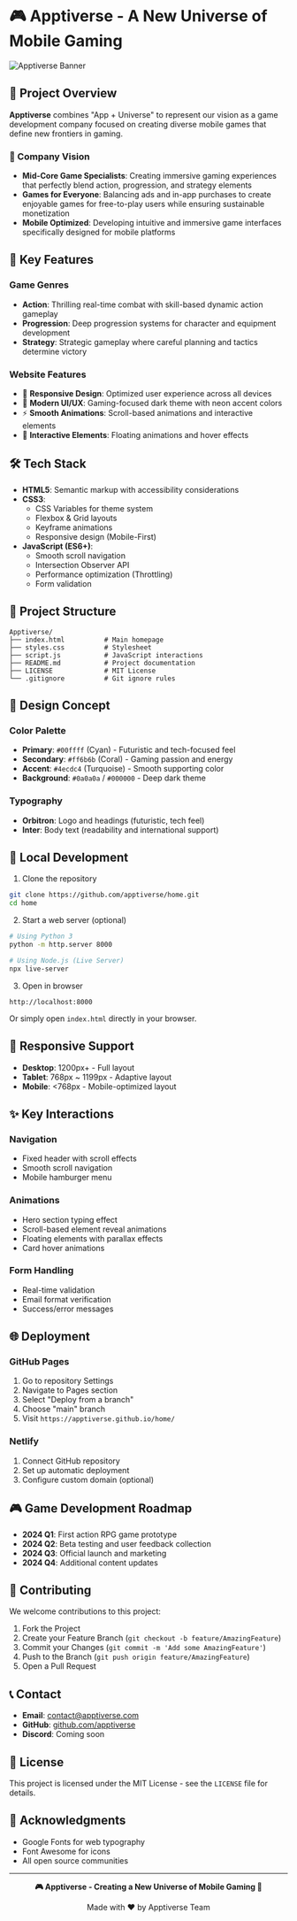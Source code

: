 # 🎮 Apptiverse - A New Universe of Mobile Gaming

![Apptiverse Banner](https://via.placeholder.com/1200x400/0a0a0a/00ffff?text=APPTIVERSE)

## 🌟 Project Overview

**Apptiverse** combines "App + Universe" to represent our vision as a game development company focused on creating diverse mobile games that define new frontiers in gaming.

### 🎯 Company Vision
- **Mid-Core Game Specialists**: Creating immersive gaming experiences that perfectly blend action, progression, and strategy elements
- **Games for Everyone**: Balancing ads and in-app purchases to create enjoyable games for free-to-play users while ensuring sustainable monetization
- **Mobile Optimized**: Developing intuitive and immersive game interfaces specifically designed for mobile platforms

## 🚀 Key Features

### Game Genres
- **Action**: Thrilling real-time combat with skill-based dynamic action gameplay
- **Progression**: Deep progression systems for character and equipment development
- **Strategy**: Strategic gameplay where careful planning and tactics determine victory

### Website Features
- 📱 **Responsive Design**: Optimized user experience across all devices
- 🎨 **Modern UI/UX**: Gaming-focused dark theme with neon accent colors
- ⚡ **Smooth Animations**: Scroll-based animations and interactive elements
- 🎪 **Interactive Elements**: Floating animations and hover effects

## 🛠️ Tech Stack

- **HTML5**: Semantic markup with accessibility considerations
- **CSS3**: 
  - CSS Variables for theme system
  - Flexbox & Grid layouts
  - Keyframe animations
  - Responsive design (Mobile-First)
- **JavaScript (ES6+)**:
  - Smooth scroll navigation
  - Intersection Observer API
  - Performance optimization (Throttling)
  - Form validation

## 📁 Project Structure

```
Apptiverse/
├── index.html          # Main homepage
├── styles.css          # Stylesheet
├── script.js           # JavaScript interactions
├── README.md           # Project documentation
├── LICENSE             # MIT License
└── .gitignore          # Git ignore rules
```

## 🎨 Design Concept

### Color Palette
- **Primary**: `#00ffff` (Cyan) - Futuristic and tech-focused feel
- **Secondary**: `#ff6b6b` (Coral) - Gaming passion and energy
- **Accent**: `#4ecdc4` (Turquoise) - Smooth supporting color
- **Background**: `#0a0a0a` / `#000000` - Deep dark theme

### Typography
- **Orbitron**: Logo and headings (futuristic, tech feel)
- **Inter**: Body text (readability and international support)

## 🚀 Local Development

1. Clone the repository
```bash
git clone https://github.com/apptiverse/home.git
cd home
```

2. Start a web server (optional)
```bash
# Using Python 3
python -m http.server 8000

# Using Node.js (Live Server)
npx live-server
```

3. Open in browser
```
http://localhost:8000
```

Or simply open `index.html` directly in your browser.

## 📱 Responsive Support

- **Desktop**: 1200px+ - Full layout
- **Tablet**: 768px ~ 1199px - Adaptive layout
- **Mobile**: <768px - Mobile-optimized layout

## ✨ Key Interactions

### Navigation
- Fixed header with scroll effects
- Smooth scroll navigation
- Mobile hamburger menu

### Animations
- Hero section typing effect
- Scroll-based element reveal animations
- Floating elements with parallax effects
- Card hover animations

### Form Handling
- Real-time validation
- Email format verification
- Success/error messages

## 🌐 Deployment

### GitHub Pages
1. Go to repository Settings
2. Navigate to Pages section
3. Select "Deploy from a branch"
4. Choose "main" branch
5. Visit `https://apptiverse.github.io/home/`

### Netlify
1. Connect GitHub repository
2. Set up automatic deployment
3. Configure custom domain (optional)

## 🎮 Game Development Roadmap

- **2024 Q1**: First action RPG game prototype
- **2024 Q2**: Beta testing and user feedback collection
- **2024 Q3**: Official launch and marketing
- **2024 Q4**: Additional content updates

## 🤝 Contributing

We welcome contributions to this project:

1. Fork the Project
2. Create your Feature Branch (`git checkout -b feature/AmazingFeature`)
3. Commit your Changes (`git commit -m 'Add some AmazingFeature'`)
4. Push to the Branch (`git push origin feature/AmazingFeature`)
5. Open a Pull Request

## 📞 Contact

- **Email**: contact@apptiverse.com
- **GitHub**: [github.com/apptiverse](https://github.com/apptiverse)
- **Discord**: Coming soon

## 📄 License

This project is licensed under the MIT License - see the `LICENSE` file for details.

## 🙏 Acknowledgments

- Google Fonts for web typography
- Font Awesome for icons
- All open source communities

---

<div align="center">

**🎮 Apptiverse - Creating a New Universe of Mobile Gaming 🌟**

Made with ❤️ by Apptiverse Team

</div> 